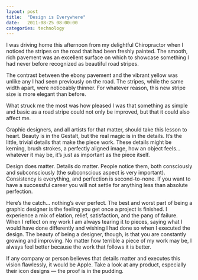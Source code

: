 ```yaml
---
layout: post
title:  "Design is Everywhere"
date:   2011-08-25 08:00:00
categories: technology
---
```


I was driving home this afternoon from my delightful Chiropractor when I noticed the stripes on the road that had been freshly painted. The smooth, rich pavement was an excellent surface on which to showcase something I had never before recognized as beautiful road stripes.

The contrast between the ebony pavement and the vibrant yellow was unlike any I had seen previously on the road. The stripes, while the same width apart, were noticeably thinner. For whatever reason, this new stripe size is more elegant than before.

What struck me the most was how pleased I was that something as simple and basic as a road stripe could not only be improved, but that it could also affect me.

Graphic designers, and all artists for that matter, should take this lesson to heart. Beauty is in the Gestalt, but the real magic is in the details. It’s the little, trivial details that make the piece work. These details might be kerning, brush strokes, a perfectly aligned image, how an object feels… whatever it may be, it’s just as important as the piece itself.

Design does matter. Details do matter. People notice them, both consciously and subconsciously (the subconscious aspect is very important). Consistency is everything, and perfection is second-to-none. If you want to have a successful career you will not settle for anything less than absolute perfection.

Here’s the catch… nothing’s ever perfect. The best and worst part of being a graphic designer is the feeling you get once a project is finished. I experience a mix of elation, relief, satisfaction, and the pang of failure. When I reflect on my work I am always tearing it to pieces, saying what I would have done differently and wishing I had done so when I executed the design. The beauty of being a designer, though, is that you are constantly growing and improving. No matter how terrible a piece of my work may be, I always feel better because the work that follows it is better.

If any company or person believes that details matter and executes this vision flawlessly, it would be Apple. Take a look at any product, especially their icon designs — the proof is in the pudding.